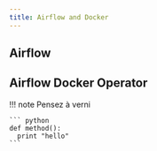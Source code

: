 ```yaml
---
title: Airflow and Docker
---
```


## Airflow

## Airflow Docker Operator

!!! note
Pensez à verni

    ``` python
    def method():
      print "hello"
    ```
